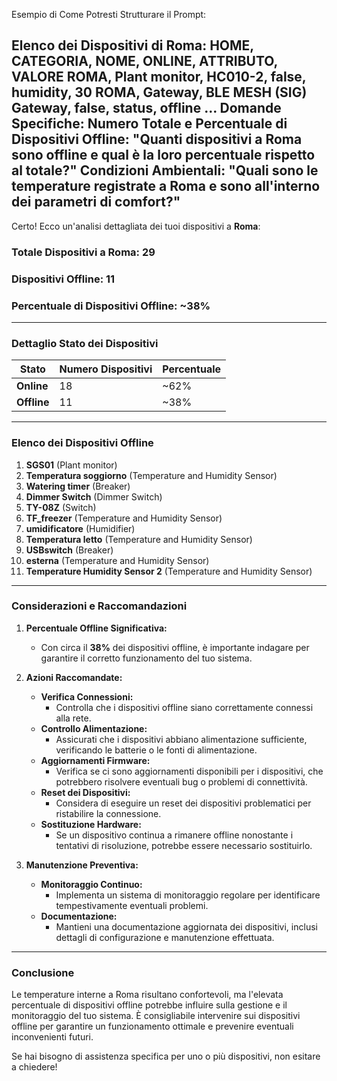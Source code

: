 Esempio di Come Potresti Strutturare il Prompt:

Elenco dei Dispositivi di Roma:
HOME, CATEGORIA, NOME, ONLINE, ATTRIBUTO, VALORE
ROMA, Plant monitor, HC010-2, false, humidity, 30
ROMA, Gateway, BLE MESH (SIG) Gateway, false, status, offline
...
Domande Specifiche:
Numero Totale e Percentuale di Dispositivi Offline:
"Quanti dispositivi a Roma sono offline e qual è la loro percentuale rispetto al totale?"
Condizioni Ambientali:
"Quali sono le temperature registrate a Roma e sono all'interno dei parametri di comfort?"
-------------------------
Certo! Ecco un'analisi dettagliata dei tuoi dispositivi a **Roma**:

### **Totale Dispositivi a Roma: 29**

### **Dispositivi Offline: 11**

### **Percentuale di Dispositivi Offline: ~38%**

---

### **Dettaglio Stato dei Dispositivi**

| **Stato** | **Numero Dispositivi** | **Percentuale** |
|-----------|------------------------|------------------|
| **Online** | 18                     | ~62%             |
| **Offline** | 11                     | ~38%             |

---

### **Elenco dei Dispositivi Offline**

1. **SGS01** (Plant monitor)
2. **Temperatura soggiorno** (Temperature and Humidity Sensor)
3. **Watering timer** (Breaker)
4. **Dimmer Switch** (Dimmer Switch)
5. **TY-08Z** (Switch)
6. **TF_freezer** (Temperature and Humidity Sensor)
7. **umidificatore** (Humidifier)
8. **Temperatura letto** (Temperature and Humidity Sensor)
9. **USBswitch** (Breaker)
10. **esterna** (Temperature and Humidity Sensor)
11. **Temperature Humidity Sensor 2** (Temperature and Humidity Sensor)

---

### **Considerazioni e Raccomandazioni**

1. **Percentuale Offline Significativa:**
   - Con circa il **38%** dei dispositivi offline, è importante indagare per garantire il corretto funzionamento del tuo sistema.

2. **Azioni Raccomandate:**
   - **Verifica Connessioni:**
     - Controlla che i dispositivi offline siano correttamente connessi alla rete.
   - **Controllo Alimentazione:**
     - Assicurati che i dispositivi abbiano alimentazione sufficiente, verificando le batterie o le fonti di alimentazione.
   - **Aggiornamenti Firmware:**
     - Verifica se ci sono aggiornamenti disponibili per i dispositivi, che potrebbero risolvere eventuali bug o problemi di connettività.
   - **Reset dei Dispositivi:**
     - Considera di eseguire un reset dei dispositivi problematici per ristabilire la connessione.
   - **Sostituzione Hardware:**
     - Se un dispositivo continua a rimanere offline nonostante i tentativi di risoluzione, potrebbe essere necessario sostituirlo.

3. **Manutenzione Preventiva:**
   - **Monitoraggio Continuo:**
     - Implementa un sistema di monitoraggio regolare per identificare tempestivamente eventuali problemi.
   - **Documentazione:**
     - Mantieni una documentazione aggiornata dei dispositivi, inclusi dettagli di configurazione e manutenzione effettuata.

---

### **Conclusione**

Le temperature interne a Roma risultano confortevoli, ma l'elevata percentuale di dispositivi offline potrebbe influire sulla gestione e il monitoraggio del tuo sistema. È consigliabile intervenire sui dispositivi offline per garantire un funzionamento ottimale e prevenire eventuali inconvenienti futuri.

Se hai bisogno di assistenza specifica per uno o più dispositivi, non esitare a chiedere!
